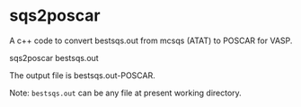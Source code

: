 sqs2poscar
==========

A c++ code to convert bestsqs.out from mcsqs (ATAT) to POSCAR for VASP.

  sqs2poscar bestsqs.out
  
The output file is bestsqs.out-POSCAR.

Note: `bestsqs.out` can be any file at present working directory.
